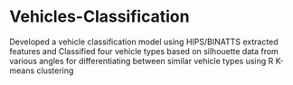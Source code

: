 # Vehicles-Classification
Developed a vehicle classification model using HIPS/BINATTS extracted features and Classified four vehicle types based on silhouette data from various angles for differentiating between similar vehicle types using R K-means clustering

